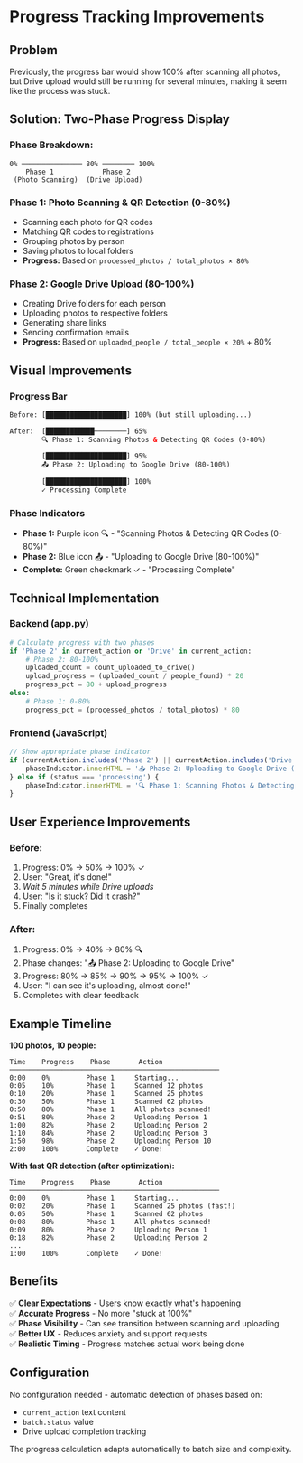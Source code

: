 # Progress Tracking Improvements

## Problem
Previously, the progress bar would show 100% after scanning all photos, but Drive upload would still be running for several minutes, making it seem like the process was stuck.

## Solution: Two-Phase Progress Display

### Phase Breakdown:
```
0% ─────────────── 80% ──────── 100%
    Phase 1            Phase 2
 (Photo Scanning)  (Drive Upload)
```

### Phase 1: Photo Scanning & QR Detection (0-80%)
- Scanning each photo for QR codes
- Matching QR codes to registrations
- Grouping photos by person
- Saving photos to local folders
- **Progress:** Based on `processed_photos / total_photos × 80%`

### Phase 2: Google Drive Upload (80-100%)
- Creating Drive folders for each person
- Uploading photos to respective folders
- Generating share links
- Sending confirmation emails
- **Progress:** Based on `uploaded_people / total_people × 20%` + 80%

## Visual Improvements

### Progress Bar
```html
Before: [████████████████████] 100% (but still uploading...)

After:  [████████████────────] 65%
        🔍 Phase 1: Scanning Photos & Detecting QR Codes (0-80%)
        
        [████████████████████] 95%
        📤 Phase 2: Uploading to Google Drive (80-100%)
        
        [████████████████████] 100%
        ✓ Processing Complete
```

### Phase Indicators
- **Phase 1:** Purple icon 🔍 - "Scanning Photos & Detecting QR Codes (0-80%)"
- **Phase 2:** Blue icon 📤 - "Uploading to Google Drive (80-100%)"
- **Complete:** Green checkmark ✓ - "Processing Complete"

## Technical Implementation

### Backend (app.py)
```python
# Calculate progress with two phases
if 'Phase 2' in current_action or 'Drive' in current_action:
    # Phase 2: 80-100%
    uploaded_count = count_uploaded_to_drive()
    upload_progress = (uploaded_count / people_found) * 20
    progress_pct = 80 + upload_progress
else:
    # Phase 1: 0-80%
    progress_pct = (processed_photos / total_photos) * 80
```

### Frontend (JavaScript)
```javascript
// Show appropriate phase indicator
if (currentAction.includes('Phase 2') || currentAction.includes('Drive')) {
    phaseIndicator.innerHTML = '📤 Phase 2: Uploading to Google Drive (80-100%)';
} else if (status === 'processing') {
    phaseIndicator.innerHTML = '🔍 Phase 1: Scanning Photos & Detecting QR Codes (0-80%)';
}
```

## User Experience Improvements

### Before:
1. Progress: 0% → 50% → 100% ✓
2. User: "Great, it's done!"
3. *Wait 5 minutes while Drive uploads*
4. User: "Is it stuck? Did it crash?"
5. Finally completes

### After:
1. Progress: 0% → 40% → 80% 🔍
2. Phase changes: "📤 Phase 2: Uploading to Google Drive"
3. Progress: 80% → 85% → 90% → 95% → 100% ✓
4. User: "I can see it's uploading, almost done!"
5. Completes with clear feedback

## Example Timeline

**100 photos, 10 people:**

```
Time    Progress    Phase       Action
────────────────────────────────────────────────────
0:00    0%         Phase 1     Starting...
0:05    10%        Phase 1     Scanned 12 photos
0:10    20%        Phase 1     Scanned 25 photos
0:30    50%        Phase 1     Scanned 62 photos
0:50    80%        Phase 1     All photos scanned!
0:51    80%        Phase 2     Uploading Person 1
1:00    82%        Phase 2     Uploading Person 2
1:10    84%        Phase 2     Uploading Person 3
1:50    98%        Phase 2     Uploading Person 10
2:00    100%       Complete    ✓ Done!
```

**With fast QR detection (after optimization):**
```
Time    Progress    Phase       Action
────────────────────────────────────────────────────
0:00    0%         Phase 1     Starting...
0:02    20%        Phase 1     Scanned 25 photos (fast!)
0:05    50%        Phase 1     Scanned 62 photos
0:08    80%        Phase 1     All photos scanned!
0:09    80%        Phase 2     Uploading Person 1
0:18    82%        Phase 2     Uploading Person 2
...
1:00    100%       Complete    ✓ Done!
```

## Benefits

✅ **Clear Expectations** - Users know exactly what's happening  
✅ **Accurate Progress** - No more "stuck at 100%"  
✅ **Phase Visibility** - Can see transition between scanning and uploading  
✅ **Better UX** - Reduces anxiety and support requests  
✅ **Realistic Timing** - Progress matches actual work being done  

## Configuration

No configuration needed - automatic detection of phases based on:
- `current_action` text content
- `batch.status` value
- Drive upload completion tracking

The progress calculation adapts automatically to batch size and complexity.
